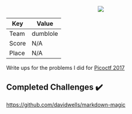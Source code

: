 <p align="center">
  <img src="https://github.com/dumblole/CTF-Writeups/blob/master/picoCTF-2017/images/logo/PicoCtfLogo.png">
</p>

Key| Value
---|---
Team|dumblole
Score|N/A
Place|N/A

Write ups for the problems I did for [Picoctf 2017](https://2017game.picoctf.com/ "2017 picoCTF")


## Completed Challenges :heavy_check_mark:


https://github.com/davidwells/markdown-magic
